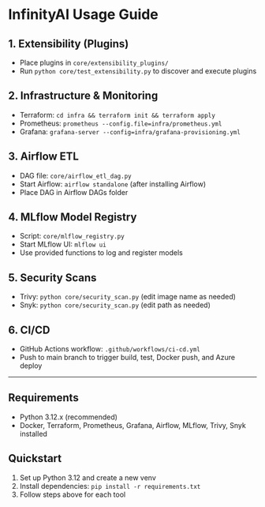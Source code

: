 # InfinityAI Usage Guide

## 1. Extensibility (Plugins)
- Place plugins in `core/extensibility_plugins/`
- Run `python core/test_extensibility.py` to discover and execute plugins

## 2. Infrastructure & Monitoring
- Terraform: `cd infra && terraform init && terraform apply`
- Prometheus: `prometheus --config.file=infra/prometheus.yml`
- Grafana: `grafana-server --config=infra/grafana-provisioning.yml`

## 3. Airflow ETL
- DAG file: `core/airflow_etl_dag.py`
- Start Airflow: `airflow standalone` (after installing Airflow)
- Place DAG in Airflow DAGs folder

## 4. MLflow Model Registry
- Script: `core/mlflow_registry.py`
- Start MLflow UI: `mlflow ui`
- Use provided functions to log and register models

## 5. Security Scans
- Trivy: `python core/security_scan.py` (edit image name as needed)
- Snyk: `python core/security_scan.py` (edit path as needed)

## 6. CI/CD
- GitHub Actions workflow: `.github/workflows/ci-cd.yml`
- Push to main branch to trigger build, test, Docker push, and Azure deploy

---

## Requirements
- Python 3.12.x (recommended)
- Docker, Terraform, Prometheus, Grafana, Airflow, MLflow, Trivy, Snyk installed

## Quickstart
1. Set up Python 3.12 and create a new venv
2. Install dependencies: `pip install -r requirements.txt`
3. Follow steps above for each tool
